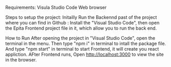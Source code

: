 Requirements:
Visula Studio Code
Web browser

Steps to setup the project:
Initailly Run the Backennd past of the project where you can find in Github : 
Install the "Visual Studio Code", then open the Epita Frontend project file in it, which allow you to run the back end.

How to Run
After opening the project in "Visual Studio Code", open the terminal in the menu.
Then type "npm i" in terminal to intall the package file.
And type "npm start" in terminal to start Frontend, it will create you react appliction.
AFter Frontend runs, Open [http://localhost:3000](http://localhost:3000) to view the site in the browser.